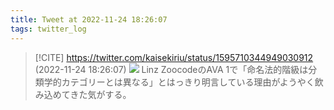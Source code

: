 ```yaml
---
title: Tweet at 2022-11-24 18:26:07
tags: twitter_log
---
```


> [!CITE] https://twitter.com/kaisekiriu/status/1595710344949030912 (2022-11-24 18:26:07)
> ![](https://twitter.com/kaisekiriu/status/1595710344949030912)
> Linz ZoocodeのAVA 1で「命名法的階級は分類学的カテゴリーとは異なる」とはっきり明言している理由がようやく飲み込めてきた気がする。
